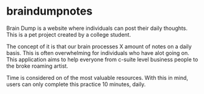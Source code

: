 # braindumpnotes
Brain Dump is a website where individuals can post their daily thoughts. This is a pet project created by a college student.

The concept of it is that our brain processes X amount of notes on a daily basis. This is often overwhelming for individuals who have alot going on. This application aims to help everyone from c-suite level business people to the broke roaming artist.

Time is considered on of the most valuable resources. With this in mind, users can only complete this practice 10 minutes, daily.
